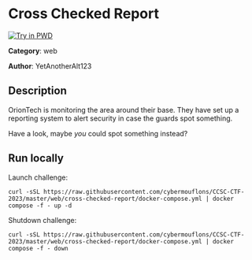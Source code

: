 # Cross Checked Report

[![Try in PWD](https://raw.githubusercontent.com/play-with-docker/stacks/master/assets/images/button.png)](https://labs.play-with-docker.com/?stack=https://raw.githubusercontent.com/cybermouflons/CCSC-CTF-2023/master/web/cross-checked-report/docker-compose.yml)


**Category**: web

**Author**: YetAnotherAlt123

## Description

OrionTech is monitoring the area around their base.
They have set up a reporting system to alert security in case the guards spot something.

Have a look, maybe *you* could spot something instead?



## Run locally

Launch challenge:
```
curl -sSL https://raw.githubusercontent.com/cybermouflons/CCSC-CTF-2023/master/web/cross-checked-report/docker-compose.yml | docker compose -f - up -d
```

Shutdown challenge:
```
curl -sSL https://raw.githubusercontent.com/cybermouflons/CCSC-CTF-2023/master/web/cross-checked-report/docker-compose.yml | docker compose -f - down
```
